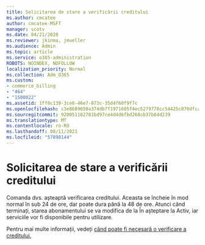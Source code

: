 ```yaml
---
title: Solicitarea de stare a verificării creditului
ms.author: cmcatee
author: cmcatee-MSFT
manager: scotv
ms.date: 04/21/2020
ms.reviewer: jkinma, jmueller
ms.audience: Admin
ms.topic: article
ms.service: o365-administration
ROBOTS: NOINDEX, NOFOLLOW
localization_priority: Normal
ms.collection: Adm_O365
ms.custom:
- commerce_billing
- "464"
- "1500022"
ms.assetid: 1ff0c139-3ce0-46e7-873c-35d4f60f9f7c
ms.openlocfilehash: c3e8689650a374db7f1971605f4ec5279778cc54425c070dfca398291aa5b375
ms.sourcegitcommit: 920051182781bd97ce4d4d6fbd268cb37b84d239
ms.translationtype: MT
ms.contentlocale: ro-RO
ms.lasthandoff: 08/11/2021
ms.locfileid: "57898144"
---
```

# <a name="credit-check-status-request"></a>Solicitarea de stare a verificării creditului

Comanda dvs. așteaptă verificarea creditului. Aceasta se încheie în mod normal în sub 24 de ore, dar poate dura până la 48 de ore. Atunci când terminați, starea abonamentului se va modifica de la În așteptare la Activ, iar serviciile vor fi disponibile pentru utilizare.

Pentru mai multe informații, vedeți [când poate fi necesară o verificare a creditului.](https://docs.microsoft.com/microsoft-365/commerce/billing-and-payments/pay-for-your-subscription#pay-by-invoice-check-or-eft)
